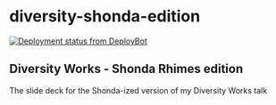 # diversity-shonda-edition

[![Deployment status from DeployBot](https://liljimmi.deploybot.com/badge/56046447953992/100065.svg)](http://deploybot.com)

## Diversity Works - Shonda Rhimes edition

The slide deck for the Shonda-ized version of my Diversity Works talk
